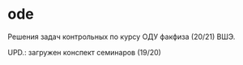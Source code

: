 # ode
Решения задач контрольных по курсу ОДУ факфиза (20/21) ВШЭ.

UPD.: загружен конспект семинаров (19/20)
